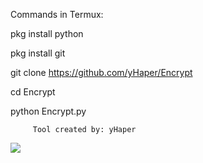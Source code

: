 Commands in Termux:

pkg install python

pkg install git

git clone https://github.com/yHaper/Encrypt

cd Encrypt

python Encrypt.py


         Tool created by: yHaper

<img src="VideoCapture_20211221-203621">
                    
